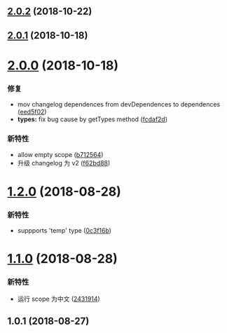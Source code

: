 ## [2.0.2](https://github.com/imcuttle/commitlint-config-befe/compare/v2.0.1...v2.0.2) (2018-10-22)

## [2.0.1](https://github.com/imcuttle/commitlint-config-befe/compare/v2.0.0...v2.0.1) (2018-10-18)

# [2.0.0](https://github.com/imcuttle/commitlint-config-befe/compare/v1.2.0...v2.0.0) (2018-10-18)

### 修复

- mov changelog dependences from devDependences to dependences ([eed5f02](https://github.com/imcuttle/commitlint-config-befe/commit/eed5f02))
- **types:** fix bug cause by getTypes method ([fcdaf2d](https://github.com/imcuttle/commitlint-config-befe/commit/fcdaf2d))

### 新特性

- allow empty scope ([b712564](https://github.com/imcuttle/commitlint-config-befe/commit/b712564))
- 升级 changelog 为 v2 ([f62bd88](https://github.com/imcuttle/commitlint-config-befe/commit/f62bd88))

# [1.2.0](https://github.com/imcuttle/commitlint-config-befe/compare/v1.1.0...v1.2.0) (2018-08-28)

### 新特性

- suppports 'temp' type ([0c3f16b](https://github.com/imcuttle/commitlint-config-befe/commit/0c3f16b))

# [1.1.0](https://github.com/imcuttle/commitlint-config-befe/compare/v1.0.1...v1.1.0) (2018-08-28)

### 新特性

- 运行 scope 为中文 ([2431914](https://github.com/imcuttle/commitlint-config-befe/commit/2431914))

## 1.0.1 (2018-08-27)
